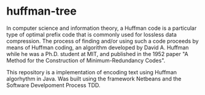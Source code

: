 # huffman-tree

In computer science and information theory, a Huffman code is a particular type of optimal prefix code that is commonly used for lossless data compression. The process of finding and/or using such a code proceeds by means of Huffman coding, an algorithm developed by David A. Huffman while he was a Ph.D. student at MIT, and published in the 1952 paper "A Method for the Construction of Minimum-Redundancy Codes".

This repository is a implementation of encoding text using Huffman algorhythm in Java. Was built using the framework Netbeans and the Software Develpoment Process TDD.

